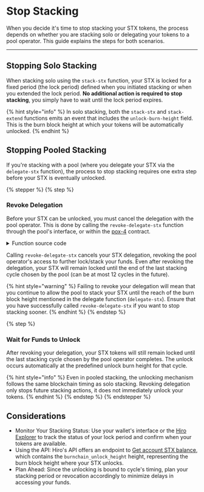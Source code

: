 # Stop Stacking

When you decide it's time to stop stacking your STX tokens, the process depends on whether you are stacking solo or delegating your tokens to a pool operator. This guide explains the steps for both scenarios.

***

## Stopping Solo Stacking

When stacking solo using the `stack-stx` function, your STX is locked for a fixed period (the lock period) defined when you initiated stacking or when you extended the lock period. **No additional action is required to stop stacking**, you simply have to wait until the lock period expires.

{% hint style="info" %}
In solo stacking, both the `stack-stx` and `stack-extend` functions emits an event that includes the `unlock-burn-height` field. This is the burn block height at which your tokens will be automatically unlocked.
{% endhint %}

## Stopping Pooled Stacking

If you're stacking with a pool (where you delegate your STX via the `delegate-stx` function), the process to stop stacking requires one extra step before your STX is eventually unlocked.

{% stepper %}
{% step %}
### Revoke Delegation

Before your STX can be unlocked, you must cancel the delegation with the pool operator. This is done by calling the `revoke-delegate-stx` function through the pool's interface, or within the [pox-4](https://explorer.hiro.so/txid/SP000000000000000000002Q6VF78.pox-4?chain=mainnet) contract.

<details>

<summary>Function source code</summary>

```clojure
;; Revokes the delegation to the current stacking pool.
;; New in pox-4: Fails if the delegation was already revoked.
;; Returns the last delegation state.
(define-public (revoke-delegate-stx)
  (let ((last-delegation-state (get-check-delegation tx-sender)))
    ;; must be called directly by the tx-sender or by an allowed contract-caller
    (asserts! (check-caller-allowed)
              (err ERR_STACKING_PERMISSION_DENIED))
    (asserts! (is-some last-delegation-state) (err ERR_DELEGATION_ALREADY_REVOKED))
    (asserts! (map-delete delegation-state { stacker: tx-sender }) (err ERR_DELEGATION_ALREADY_REVOKED))
    (ok last-delegation-state)))
```

</details>

Calling `revoke-delegate-stx` cancels your STX delegation, revoking the pool operator's access to further lock/stack your funds. Even after revoking the delegation, your STX will remain locked until the end of the last stacking cycle chosen by the pool (can be at most 12 cycles in the future).

{% hint style="warning" %}
Failing to revoke your delegation will mean that you continue to allow the pool to stack your STX until the reach of the burn block height mentioned in the delegate function (`delegate-stx`). Ensure that you have successfully called `revoke-delegate-stx` if you want to stop stacking sooner.
{% endhint %}
{% endstep %}

{% step %}
### Wait for Funds to Unlock

After revoking your delegation, your STX tokens will still remain locked until the last stacking cycle chosen by the pool operator completes. The unlock occurs automatically at the predefined unlock burn height for that cycle.

{% hint style="info" %}
Even in pooled stacking, the unlocking mechanism follows the same blockchain timing as solo stacking. Revoking delegation only stops future stacking actions, it does not immediately unlock your tokens.
{% endhint %}
{% endstep %}
{% endstepper %}

## Considerations

* Monitor Your Stacking Status: Use your wallet's interface or the [Hiro Explorer](https://explorer.hiro.so/?chain=mainnet) to track the status of your lock period and confirm when your tokens are available.
* Using the API: Hiro's API offers an endpoint to [Get account STX balance](https://docs.hiro.so/stacks/api/accounts/stx-balances), which contains the `burnchain_unlock_height` height, representing the burn block height where your STX unlocks.
* Plan Ahead: Since the unlocking is bound to cycle's timing, plan your stacking period or revocation accordingly to minimize delays in accessing your funds.
